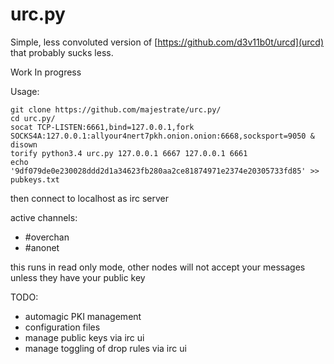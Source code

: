 urc.py
======

Simple, less convoluted version of [https://github.com/d3v11b0t/urcd](urcd) that probably sucks less.


Work In progress

Usage:

    git clone https://github.com/majestrate/urc.py/
    cd urc.py/
    socat TCP-LISTEN:6661,bind=127.0.0.1,fork SOCKS4A:127.0.0.1:allyour4nert7pkh.onion.onion:6668,socksport=9050 & disown
    torify python3.4 urc.py 127.0.0.1 6667 127.0.0.1 6661
    echo '9df079de0e230028ddd2d1a34623fb280aa2ce81874971e2374e20305733fd85' >> pubkeys.txt


then connect to localhost as irc server

active channels:

* #overchan
* #anonet


this runs in read only mode, other nodes will not accept your messages unless they have your public key

TODO:

* automagic PKI management
* configuration files
* manage public keys via irc ui
* manage toggling of drop rules via irc ui
